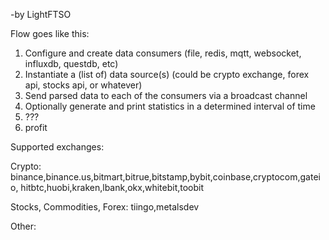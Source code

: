 -by LightFTSO

Flow goes like this:

1. Configure and create data consumers (file, redis, mqtt, websocket, influxdb, questdb, etc)
2. Instantiate a (list of) data source(s) (could be crypto exchange, forex api, stocks api, or whatever)
3. Send parsed data to each of the consumers via a broadcast channel
4. Optionally generate and print statistics in a determined interval of time
5. ???
6. profit

Supported exchanges:

Crypto:
binance,binance.us,bitmart,bitrue,bitstamp,bybit,coinbase,cryptocom,gateio,
hitbtc,huobi,kraken,lbank,okx,whitebit,toobit

Stocks, Commodities, Forex:
tiingo,metalsdev

Other: